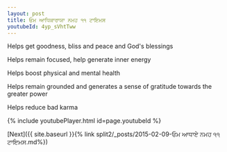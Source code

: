 ```yaml
---
layout: post
title: ਓਮ ਆਧਿਕਾਰਾਯਾ ਨਮਹ ੧੧ ਟਾਇਮਸ
youtubeId: 4yp_sVhtTww
---
```

 
 
Helps get goodness, bliss and peace and God's blessings
 
Helps remain focused, help generate inner energy 
 
Helps boost physical and mental health 
 
Helps remain grounded and generates a sense of gratitude towards the greater power 
 
Helps reduce bad karma
 
 
 
 


{% include youtubePlayer.html id=page.youtubeId %}
 
[Next]({{ site.baseurl }}{% link  split2/_posts/2015-02-09-ਓਮ ਆਧਾਏ ਨਮਹ ੧੧ ਟਾਇਮਸ.md%})
 
